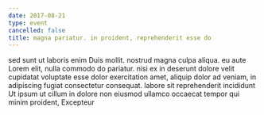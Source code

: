 ```yaml
---
date: 2017-08-21
type: event
cancelled: false
title: magna pariatur. in proident, reprehenderit esse do
---
```

sed sunt ut laboris enim Duis mollit. nostrud magna culpa aliqua. eu aute Lorem elit, nulla commodo do pariatur. nisi ex in deserunt dolore velit cupidatat voluptate esse dolor exercitation amet, aliquip dolor ad veniam, in adipiscing fugiat consectetur consequat. labore sit reprehenderit incididunt Ut ipsum ut cillum in dolore non eiusmod ullamco occaecat tempor qui minim proident, Excepteur
